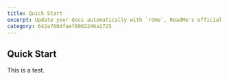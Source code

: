 ```yaml
---
title: Quick Start
excerpt: Update your docs automatically with `rdme`, ReadMe's official CLI and GitHub Action!
category: 642a760dfaef8902246a1725
---
```


## Quick Start

This is a test.